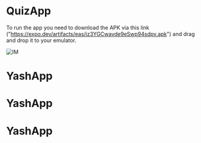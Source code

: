# QuizApp
To run the app you need to download the APK via this link ("https://expo.dev/artifacts/eas/iz3YGCwavde9eSwp94sdpv.apk") and drag and drop it to your emulator.


![IM](https://github.com/Poonam-Singh-Bagh/QuizApp/assets/67674096/0bcff082-5dda-4560-a2a1-0f50793345f5)
# YashApp
# YashApp
# YashApp
